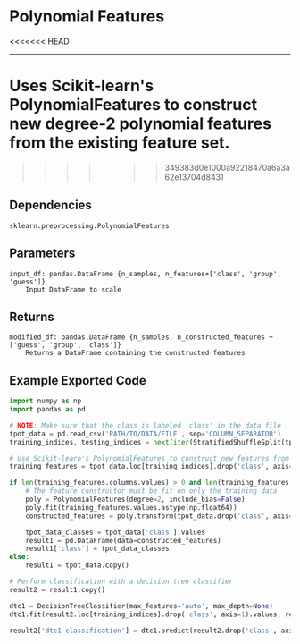 # Polynomial Features
<<<<<<< HEAD
* * *

Uses Scikit-learn's PolynomialFeatures to construct new degree-2 polynomial features from the existing feature set.
=======
>>>>>>> 349383d0e1000a92218470a6a3a62e13704d8431

## Dependencies 
    sklearn.preprocessing.PolynomialFeatures

Parameters
----------
    input_df: pandas.DataFrame {n_samples, n_features+['class', 'group', 'guess']}
        Input DataFrame to scale

Returns
-------
    modified_df: pandas.DataFrame {n_samples, n_constructed_features + ['guess', 'group', 'class']}
        Returns a DataFrame containing the constructed features

Example Exported Code
---------------------

```Python
import numpy as np
import pandas as pd

# NOTE: Make sure that the class is labeled 'class' in the data file
tpot_data = pd.read_csv('PATH/TO/DATA/FILE', sep='COLUMN_SEPARATOR')
training_indices, testing_indices = next(iter(StratifiedShuffleSplit(tpot_data['class'].values, n_iter=1, train_size=0.75, test_size=0.25)))

# Use Scikit-learn's PolynomialFeatures to construct new features from the existing feature set
training_features = tpot_data.loc[training_indices].drop('class', axis=1)

if len(training_features.columns.values) > 0 and len(training_features.columns.values) <= 700:
    # The feature constructor must be fit on only the training data
    poly = PolynomialFeatures(degree=2, include_bias=False)
    poly.fit(training_features.values.astype(np.float64))
    constructed_features = poly.transform(tpot_data.drop('class', axis=1).values.astype(np.float64))

    tpot_data_classes = tpot_data['class'].values
    result1 = pd.DataFrame(data=constructed_features)
    result1['class'] = tpot_data_classes
else:
    result1 = tpot_data.copy()

# Perform classification with a decision tree classifier
result2 = result1.copy()

dtc1 = DecisionTreeClassifier(max_features='auto', max_depth=None)
dtc1.fit(result2.loc[training_indices].drop('class', axis=1).values, result2.loc[training_indices, 'class'].values)

result2['dtc1-classification'] = dtc1.predict(result2.drop('class', axis=1).values)

```
